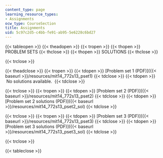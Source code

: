 ```yaml
---
content_type: page
learning_resource_types:
- Assignments
ocw_type: CourseSection
title: Assignments
uid: 5c97c2d5-c4bb-fe91-ab95-5e6228c6bd27
---
```


{{< tableopen >}}
{{< theadopen >}}
{{< tropen >}}
{{< thopen >}}
PROBLEM SETS
{{< thclose >}}
{{< thopen >}}
SOLUTIONS
{{< thclose >}}

{{< trclose >}}

{{< theadclose >}}
{{< tropen >}}
{{< tdopen >}}
[Problem set 1 (PDF)]({{< baseurl >}}/resources/mit14_772s13_pset1)
{{< tdclose >}}
{{< tdopen >}}
 No solutions available. 
{{< tdclose >}}

{{< trclose >}}
{{< tropen >}}
{{< tdopen >}}
[Problem set 2 (PDF)]({{< baseurl >}}/resources/mit14_772s13_pset2)
{{< tdclose >}}
{{< tdopen >}}
[Problem set 2 solutions (PDF)]({{< baseurl >}}/resources/mit14_772s13_pset2_sol)
{{< tdclose >}}

{{< trclose >}}
{{< tropen >}}
{{< tdopen >}}
[Problem set 3 (PDF)]({{< baseurl >}}/resources/mit14_772s13_pset3)
{{< tdclose >}}
{{< tdopen >}}
[Problem set 3 solutions (PDF)]({{< baseurl >}}/resources/mit14_772s13_pset3_sol)
{{< tdclose >}}

{{< trclose >}}

{{< tableclose >}}